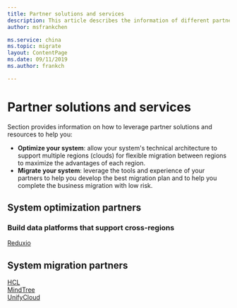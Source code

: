 ```yaml
---
title: Partner solutions and services
description: This article describes the information of different partners to help you choose the applicable partner
author: msfrankchen

ms.service: china 
ms.topic: migrate
layout: ContentPage 
ms.date: 09/11/2019
ms.author: frankch

---
```

# Partner solutions and services

Section provides information on how to leverage partner solutions and resources to help you:
* **Optimize your system**: allow your system's technical architecture to support multiple regions (clouds) for flexible migration between regions to maximize the advantages of each region.
* **Migrate your system**: leverage the tools and experience of your partners to help you develop the best migration plan and to help you complete the business migration with low risk.

## System optimization partners

### Build data platforms that support cross-regions
[Reduxio](../migrate/media/china-migration-partners/partner-profile-reduxio.pptx)

## System migration partners

[HCL](../migrate/media/china-migration-partners/partner-profile-hcl.pdf)  
[MindTree](../migrate/media/china-migration-partners/partner-profile-mindtree.pdf)  
[UnifyCloud](https://www.unifycloud.com/)


